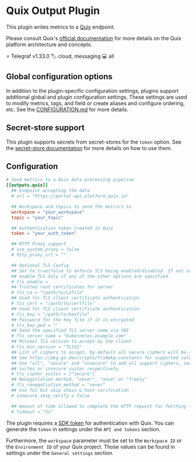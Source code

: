 # Quix Output Plugin

This plugin writes metrics to a [Quix][quix] endpoint.

Please consult Quix's [official documentation][docs] for more details on the
Quix platform architecture and concepts.

⭐ Telegraf v1.33.0
🏷️ cloud, messaging
💻 all

[quix]: https://quix.io
[docs]: https://quix.io/docs/

## Global configuration options <!-- @/docs/includes/plugin_config.md -->

In addition to the plugin-specific configuration settings, plugins support
additional global and plugin configuration settings. These settings are used to
modify metrics, tags, and field or create aliases and configure ordering, etc.
See the [CONFIGURATION.md][CONFIGURATION.md] for more details.

[CONFIGURATION.md]: ../../../docs/CONFIGURATION.md#plugins

## Secret-store support

This plugin supports secrets from secret-stores for the `token` option.
See the [secret-store documentation][SECRETSTORE] for more details on how
to use them.

[SECRETSTORE]: ../../../docs/CONFIGURATION.md#secret-store-secrets

## Configuration

```toml @sample.conf
# Send metrics to a Quix data processing pipeline
[[outputs.quix]]
  ## Endpoint accepting the data
  # url = "https://portal-api.platform.quix.io"

  ## Workspace and topics to send the metrics to
  workspace = "your_workspace"
  topic = "your_topic"

  ## Authentication token created in Quix
  token = "your_auth_token"

  ## HTTP Proxy support
  # use_system_proxy = false
  # http_proxy_url = ""

  ## Optional TLS Config
  ## Set to true/false to enforce TLS being enabled/disabled. If not set,
  ## enable TLS only if any of the other options are specified.
  # tls_enable =
  ## Trusted root certificates for server
  # tls_ca = "/path/to/cafile"
  ## Used for TLS client certificate authentication
  # tls_cert = "/path/to/certfile"
  ## Used for TLS client certificate authentication
  # tls_key = "/path/to/keyfile"
  ## Password for the key file if it is encrypted
  # tls_key_pwd = ""
  ## Send the specified TLS server name via SNI
  # tls_server_name = "kubernetes.example.com"
  ## Minimal TLS version to accept by the client
  # tls_min_version = "TLS12"
  ## List of ciphers to accept, by default all secure ciphers will be accepted
  ## See https://pkg.go.dev/crypto/tls#pkg-constants for supported values.
  ## Use "all", "secure" and "insecure" to add all support ciphers, secure
  ## suites or insecure suites respectively.
  # tls_cipher_suites = ["secure"]
  ## Renegotiation method, "never", "once" or "freely"
  # tls_renegotiation_method = "never"
  ## Use TLS but skip chain & host verification
  # insecure_skip_verify = false

  ## Amount of time allowed to complete the HTTP request for fetching the config
  # timeout = "5s"
```

The plugin requires a [SDK token][token] for authentication with Quix. You can
generate the `token` in settings under the `API and tokens` section.

Furthermore, the `workspace` parameter must be set to the `Workspace ID` or the
`Environment ID` of your Quix project. Those values can be found in settings
under the `General settings` section.

[token]: https://quix.io/docs/develop/authentication/personal-access-token.html
